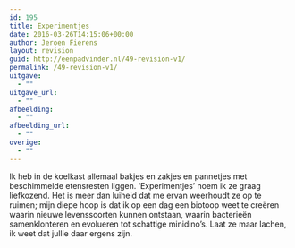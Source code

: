 ```yaml
---
id: 195
title: Experimentjes
date: 2016-03-26T14:15:06+00:00
author: Jeroen Fierens
layout: revision
guid: http://eenpadvinder.nl/49-revision-v1/
permalink: /49-revision-v1/
uitgave:
  - ""
uitgave_url:
  - ""
afbeelding:
  - ""
afbeelding_url:
  - ""
overige:
  - ""
---
```

Ik heb in de koelkast allemaal bakjes en zakjes en pannetjes met beschimmelde etensresten liggen. ‘Experimentjes’ noem ik ze graag liefkozend. Het is meer dan luiheid dat me ervan weerhoudt ze op te ruimen; mijn diepe hoop is dat ik op een dag een biotoop weet te creëren waarin nieuwe levenssoorten kunnen ontstaan, waarin bacterieën samenklonteren en evolueren tot schattige minidino’s. Laat ze maar lachen, ik weet dat jullie daar ergens zijn.